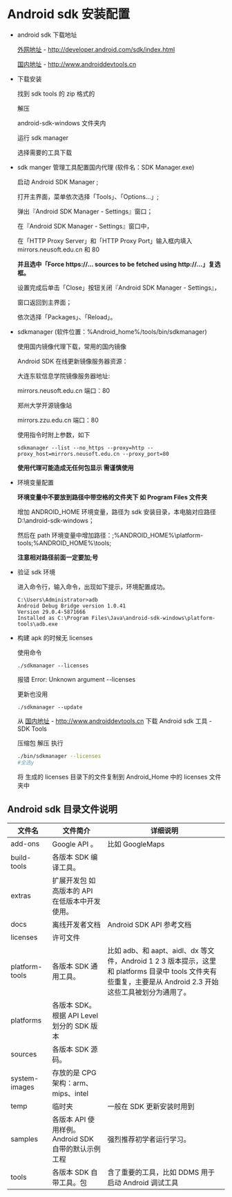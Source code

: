 # Android sdk 安装配置

- android sdk 下载地址

  [外网地址](http://developer.android.com/sdk/index.html) - http://developer.android.com/sdk/index.html

  [国内地址](http://www.androiddevtools.cn) - http://www.androiddevtools.cn

- 下载安装

  找到 sdk tools 的 zip 格式的

  解压

  android-sdk-windows 文件夹内

  运行 sdk manager

  选择需要的工具下载

- sdk manger 管理工具配置国内代理 (软件名：SDK Manager.exe)

  启动 Android SDK Manager ;

  打开主界面，菜单依次选择「Tools」、「Options...」;

  弹出『Android SDK Manager - Settings』窗口；

  在『Android SDK Manager - Settings』窗口中，

  在「HTTP Proxy Server」和「HTTP Proxy Port」输入框内填入 mirrors.neusoft.edu.cn 和 80

  **并且选中「Force https://... sources to be fetched using http://...」复选框。**

  设置完成后单击「Close」按钮关闭『Android SDK Manager - Settings』，

  窗口返回到主界面；

  依次选择「Packages」、「Reload」。

- sdkmanager (软件位置：%Android_home%/tools/bin/sdkmanager)

  使用国内镜像代理下载，常用的国内镜像

  Android SDK 在线更新镜像服务器资源：

  大连东软信息学院镜像服务器地址:

  mirrors.neusoft.edu.cn 端口：80

  郑州大学开源镜像站

  mirrors.zzu.edu.cn 端口：80

  使用指令时附上参数，如下

  `sdkmanager --list --no_https --proxy=http --proxy_host=mirrors.neusoft.edu.cn --proxy_port=80`

  **使用代理可能造成无任何包显示 需谨慎使用**

- 环境变量配置

  **环境变量中不要放到路径中带空格的文件夹下 如 Program Files 文件夹**

  增加 ANDROID_HOME 环境变量，路径为 sdk 安装目录，本电脑对应路径 D:\android-sdk-windows；

  然后在 path 环境变量中增加路径：;%ANDROID_HOME%\platform-tools;%ANDROID_HOME%\tools;

  **注意相对路径前面一定要加;号**

- 验证 sdk 环境

  进入命令行，输入命令，出现如下提示，环境配置成功。

  ```shell
  C:\Users\Administrator>adb
  Android Debug Bridge version 1.0.41
  Version 29.0.4-5871666
  Installed as C:\Program Files\Java\android-sdk-windows\platform-tools\adb.exe
  ```

- 构建 apk 的时候无 licenses

  使用命令

  ```shell
  ./sdkmanager --licenses
  ```

  报错 Error: Unknown argument --licenses

  更新也没用

  `./sdkmanager --update`

  从 [国内地址](http://www.androiddevtools.cn) - http://www.androiddevtools.cn 下载 Android sdk 工具 - SDK Tools

  压缩包 解压 执行

  ```sh
  ./bin/sdkmanager --licenses
  #全选y
  ```

  将 生成的 licenses 目录下的文件复制到 Android_Home 中的 licenses 文件夹中

## Android sdk 目录文件说明

| 文件名         | 文件简介                                            | 详细说明                                                                                                                                                    |
| -------------- | --------------------------------------------------- | ----------------------------------------------------------------------------------------------------------------------------------------------------------- |
| add-ons        | Google API 。                                       | 比如 GoogleMaps                                                                                                                                             |
| build-tools    | 各版本 SDK 编译工具。                               |
| extras         | 扩展开发包 如高版本的 API 在低版本中开发使用。      |
| docs           | 离线开发者文档                                      | Android SDK API 参考文档                                                                                                                                    |
| licenses       | 许可文件                                            |
| platform-tools | 各版本 SDK 通用工具。                               | 比如 adb、和 aapt、aidl、dx 等文件，Android 1 2 3 版本提示，这里和 platforms 目录中 tools 文件夹有些重复，主要是从 Android 2.3 开始这些工具被划分为通用了。 |
| platforms      | 各版本 SDK。根据 API Level 划分的 SDK 版本          |
| sources        | 各版本 SDK 源码。                                   |
| system-images  | 存放的是 CPG 架构：arm、mips、intel                 |
| temp           | 临时夹                                              | 一般在 SDK 更新安装时用到                                                                                                                                   |
| samples        | 各版本 API 使用样例。Android SDK 自带的默认示例工程 | 强烈推荐初学者运行学习。                                                                                                                                    |
| tools          | 各版本 SDK 自带工具。包                             | 含了重要的工具，比如 DDMS 用于启动 Android 调试工具                                                                                                         |
